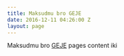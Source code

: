 ```yaml
---
title: Maksudmu bro GEJE
date: 2016-12-11 04:26:00 Z
layout: page
---
```


Maksudmu bro [GEJE](http://aksisoft.com) pages content iki
